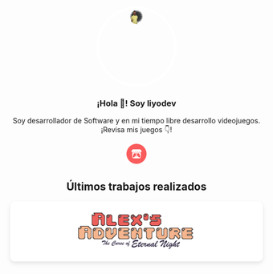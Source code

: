 <div align="center">

<!-- Contenedor redondeado para la foto de perfil -->
<div style="width: 150px; height: 150px; overflow: hidden; border-radius: 50%; border: 5px solid white;">
  <img src="https://github.com/liyo-dev/assets/blob/main/profile-pic.png" alt="liyodev" style="width: 20%; height: 20%; border-radius: 50%; object-fit: cover;">
</div>

### ¡Hola 👋! Soy liyodev
Soy desarrollador de Software y en mi tiempo libre desarrollo videojuegos.<br>
¡Revisa mis juegos 👇!

<!-- Ajustar el tamaño de la imagen agregando el atributo width -->
<img src="https://github.com/liyo-dev/assets/raw/main/itch-io-icon-2048x2048-i6hzclad.png" alt="aquí" width="40">

</div>

<!-- Sección de Últimos trabajos realizados -->
<div align="center">

  <!-- Título -->
  <h2>Últimos trabajos realizados</h2>

  <!-- Tarjeta con enlace e imagen -->
  <div style="background-color: white; border-radius: 10px; padding: 20px; box-shadow: 0 4px 8px rgba(0, 0, 0, 0.1);">
    <a href="https://nonamegamesmlg.itch.io/alexs-adventure-the-curse-of-eternal-night" target="_blank">
      <img src="https://github.com/liyo-dev/assets/blob/main/Logo%20juego_HD.png" alt="Últimos trabajos" style="width: 50%; max-width: 400px; border-radius: 10px;">
    </a>
  </div>

</div>








<!--
**liyo-dev/liyo-dev** is a ✨ _special_ ✨ repository because its `README.md` (this file) appears on your GitHub profile.

Here are some ideas to get you started:

- 🔭 I’m currently working on ...
- 🌱 I’m currently learning ...
- 👯 I’m looking to collaborate on ...
- 🤔 I’m looking for help with ...
- 💬 Ask me about ...
- 📫 How to reach me: ...
- 😄 Pronouns: ...
- ⚡ Fun fact: ...
-->
